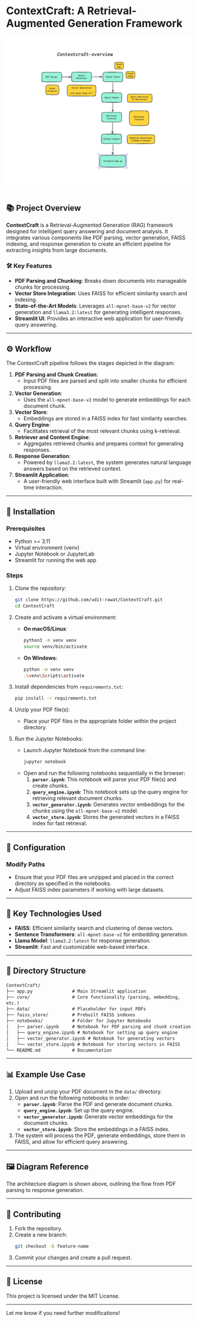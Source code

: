 # ContextCraft: A Retrieval-Augmented Generation Framework

![ContextCraft Overview](overview.png)

## 📚 Project Overview

**ContextCraft** is a Retrieval-Augmented Generation (RAG) framework designed for intelligent query answering and document analysis. It integrates various components like PDF parsing, vector generation, FAISS indexing, and response generation to create an efficient pipeline for extracting insights from large documents.

### 🛠️ Key Features

- **PDF Parsing and Chunking**: Breaks down documents into manageable chunks for processing.
- **Vector Store Integration**: Uses FAISS for efficient similarity search and indexing.
- **State-of-the-Art Models**: Leverages `all-mpnet-base-v2` for vector generation and `llama3.2:latest` for generating intelligent responses.
- **Streamlit UI**: Provides an interactive web application for user-friendly query answering.

---

## ⚙️ Workflow

The ContextCraft pipeline follows the stages depicted in the diagram:

1. **PDF Parsing and Chunk Creation**:
   - Input PDF files are parsed and split into smaller chunks for efficient processing.
2. **Vector Generation**:
   - Uses the `all-mpnet-base-v2` model to generate embeddings for each document chunk.
3. **Vector Store**:
   - Embeddings are stored in a FAISS index for fast similarity searches.
4. **Query Engine**:
   - Facilitates retrieval of the most relevant chunks using k-retrieval.
5. **Retriever and Content Engine**:
   - Aggregates retrieved chunks and prepares context for generating responses.
6. **Response Generation**:
   - Powered by `llama3.2:latest`, the system generates natural language answers based on the retrieved context.
7. **Streamlit Application**:
   - A user-friendly web interface built with Streamlit (`app.py`) for real-time interaction.

---

## 🚀 Installation

### Prerequisites

- Python >= 3.11
- Virtual environment (venv)
- Jupyter Notebook or JupyterLab
- Streamlit for running the web app

### Steps

1. Clone the repository:

   ```bash
   git clone https://github.com/udit-rawat/ContextCraft.git
   cd ContextCraft
   ```

2. Create and activate a virtual environment:

   - **On macOS/Linux**:
     ```bash
     python3 -m venv venv
     source venv/bin/activate
     ```
   - **On Windows**:
     ```bash
     python -m venv venv
     .\venv\Scripts\activate
     ```

3. Install dependencies from `requirements.txt`:

   ```bash
   pip install -r requirements.txt
   ```

4. Unzip your PDF file(s):

   - Place your PDF files in the appropriate folder within the project directory.

5. Run the Jupyter Notebooks:
   - Launch Jupyter Notebook from the command line:
     ```bash
     jupyter notebook
     ```
   - Open and run the following notebooks sequentially in the browser:
     1. **`parser.ipynb`**: This notebook will parse your PDF file(s) and create chunks.
     2. **`query_engine.ipynb`**: This notebook sets up the query engine for retrieving relevant document chunks.
     3. **`vector_generator.ipynb`**: Generates vector embeddings for the chunks using the `all-mpnet-base-v2` model.
     4. **`vector_store.ipynb`**: Stores the generated vectors in a FAISS index for fast retrieval.

---

## 🔧 Configuration

### Modify Paths

- Ensure that your PDF files are unzipped and placed in the correct directory as specified in the notebooks.
- Adjust FAISS index parameters if working with large datasets.

---

## 🌟 Key Technologies Used

- **FAISS**: Efficient similarity search and clustering of dense vectors.
- **Sentence Transformers**: `all-mpnet-base-v2` for embedding generation.
- **Llama Model**: `llama3.2:latest` for response generation.
- **Streamlit**: Fast and customizable web-based interface.

---

## 📂 Directory Structure

```
ContextCraft/
├── app.py               # Main Streamlit application
├── core/                # Core functionality (parsing, embedding, etc.)
├── data/                # Placeholder for input PDFs
├── faiss_store/         # Prebuilt FAISS indexes
├── notebooks/           # Folder for Jupyter Notebooks
│   ├── parser.ipynb     # Notebook for PDF parsing and chunk creation
│   ├── query_engine.ipynb # Notebook for setting up query engine
│   ├── vector_generator.ipynb # Notebook for generating vectors
│   └── vector_store.ipynb # Notebook for storing vectors in FAISS
└── README.md            # Documentation
```

---

## 📊 Example Use Case

1. Upload and unzip your PDF document in the `data/` directory.
2. Open and run the following notebooks in order:
   - **`parser.ipynb`**: Parse the PDF and generate document chunks.
   - **`query_engine.ipynb`**: Set up the query engine.
   - **`vector_generator.ipynb`**: Generate vector embeddings for the document chunks.
   - **`vector_store.ipynb`**: Store the embeddings in a FAISS index.
3. The system will process the PDF, generate embeddings, store them in FAISS, and allow for efficient query answering.

---

## 🖼️ Diagram Reference

The architecture diagram is shown above, outlining the flow from PDF parsing to response generation.

---

## 🤝 Contributing

1. Fork the repository.
2. Create a new branch:
   ```bash
   git checkout -b feature-name
   ```
3. Commit your changes and create a pull request.

---

## 📜 License

This project is licensed under the MIT License.

---

Let me know if you need further modifications!
